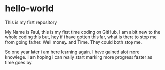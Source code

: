 # hello-world
This is my first repository



My Name is Paul, this is my first time coding on GitHub,
I am a bit new to the whole coding this but, hey if i have gotten this far, 
what is there to stop me from going father. Well money. and Time. 
They could both stop me. 


So one year later i am here learning again. I have gained alot more knowlege. 
I am hoping i can really start marking more progress faster as time goes by.
